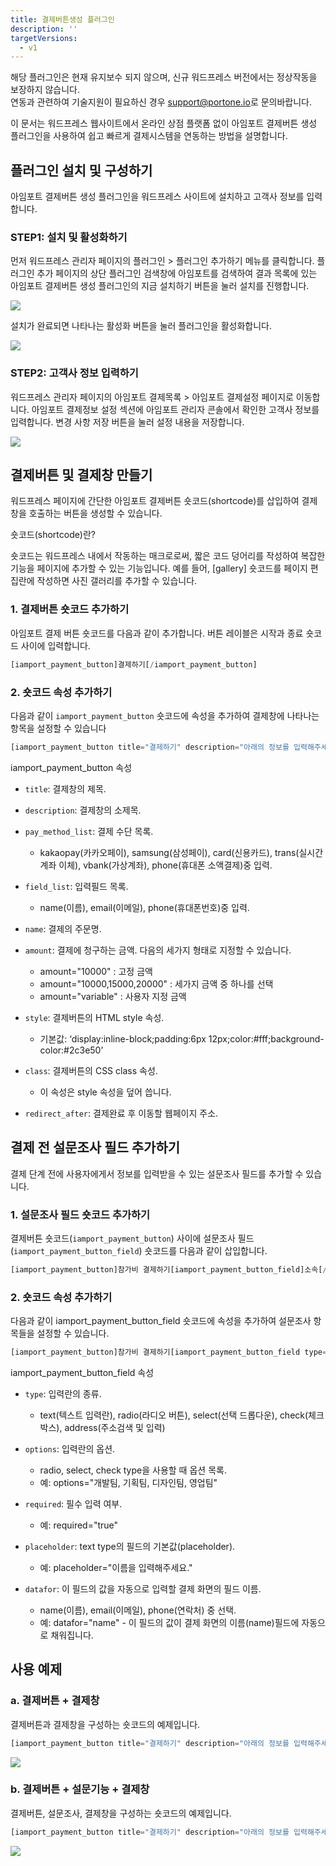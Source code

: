 ```yaml
---
title: 결제버튼생성 플러그인
description: ''
targetVersions:
  - v1
---
```


<div class="hint" data-style="warning">

해당 플러그인은 현재 유지보수 되지 않으며, 신규 워드프레스 버전에서는 정상작동을 보장하지 않습니다.\
연동과 관련하여 기술지원이 필요하신 경우 <support@portone.io>로 문의바랍니다.

</div>

이 문서는 워드프레스 웹사이트에서 온라인 상점 플랫폼 없이 아임포트 결제버튼 생성 플러그인을 사용하여
쉽고 빠르게 결제시스템을 연동하는 방법을 설명합니다.

## 플러그인 설치 및 구성하기

아임포트 결제버튼 생성 플러그인을 워드프레스 사이트에 설치하고 고객사 정보를 입력합니다.

### STEP1: 설치 및 활성화하기

먼저 워드프레스 관리자 페이지의 플러그인 > 플러그인 추가하기 메뉴를 클릭합니다. 플러그인 추가
페이지의 상단 플러그인 검색창에 아임포트를 검색하여 결과 목록에 있는 아임포트 결제버튼 생성
플러그인의 지금 설치하기 버튼을 눌러 설치를 진행합니다.

![](/gitbook-assets/ko/button-1.png)

설치가 완료되면 나타나는 활성화 버튼을 눌러 플러그인을 활성화합니다.

![](/gitbook-assets/ko/button-2.png)

### STEP2: 고객사 정보 입력하기

워드프레스 관리자 페이지의 아임포트 결제목록 > 아임포트 결제설정 페이지로 이동합니다. 아임포트
결제정보 설정 섹션에 아임포트 관리자 콘솔에서 확인한 고객사 정보를 입력합니다. 변경 사항 저장 버튼을
눌러 설정 내용을 저장합니다.

![](/gitbook-assets/ko/button-3.png)

## 결제버튼 및 결제창 만들기

워드프레스 페이지에 간단한 아임포트 결제버튼 숏코드(shortcode)를 삽입하여 결제창을 호출하는 버튼을 생성할 수 있습니다.

<div class="hint" data-style="info">

숏코드(shortcode)란?

숏코드는 워드프레스 내에서 작동하는 매크로로써, 짧은 코드 덩어리를 작성하여 복잡한 기능을 페이지에
추가할 수 있는 기능입니다. 예를 들어, \[gallery] 숏코드를 페이지 편집란에 작성하면 사진 갤러리를
추가할 수 있습니다.

</div>

### 1. 결제버튼 숏코드 추가하기

아임포트 결제 버튼 숏코드를 다음과 같이 추가합니다. 버튼 레이블은 시작과 종료 숏코드 사이에 입력합니다.

```php
[iamport_payment_button]결제하기[/iamport_payment_button]
```

### 2. 숏코드 속성 추가하기

다음과 같이 `iamport_payment_button` 숏코드에 속성을 추가하여 결제창에 나타나는 항목을 설정할 수 있습니다

```php
[iamport_payment_button title="결제하기" description="아래의 정보를 입력해주세요." name="에스페란토 서울 2018 세미나" amount="10000" pay_method_list="kakaopay,samsung,card, trans,vbank,phone" field_list="name,email,phone"]참가비 결제하기[/iamport_payment_button]
```

<div class="hint" data-style="info">

iamport\_payment\_button 속성

- `title`: 결제창의 제목.

- `description`: 결제창의 소제목.

- `pay_method_list`: 결제 수단 목록.
  - kakaopay(카카오페이), samsung(삼성페이), card(신용카드), trans(실시간 계좌 이체), vbank(가상계좌), phone(휴대폰 소액결제)중 입력.

- `field_list`: 입력필드 목록.
  - name(이름), email(이메일), phone(휴대폰번호)중 입력.

- `name`: 결제의 주문명.

- `amount`: 결제에 청구하는 금액. 다음의 세가지 형태로 지정할 수 있습니다.
  - amount="10000" : 고정 금액
  - amount="10000,15000,20000" : 세가지 금액 중 하나를 선택
  - amount="variable" : 사용자 지정 금액

- `style`: 결제버튼의 HTML style 속성.
  - 기본값: ‘display:inline-block;padding:6px 12px;color:#fff;background-color:#2c3e50’

- `class`: 결제버튼의 CSS class 속성.
  - 이 속성은 style 속성을 덮어 씁니다.

- `redirect_after`: 결제완료 후 이동할 웹페이지 주소.

</div>

## 결제 전 설문조사 필드 추가하기

결제 단계 전에 사용자에게서 정보를 입력받을 수 있는 설문조사 필드를 추가할 수 있습니다.

### 1. 설문조사 필드 숏코드 추가하기

결제버튼 숏코드(`iamport_payment_button`) 사이에 설문조사 필드(`iamport_payment_button_field`) 숏코드를 다음과 같이 삽입합니다.

```php
[iamport_payment_button]참가비 결제하기[iamport_payment_button_field]소속[/iamport_payment_button_field][iamport_payment_button_field]에스페란토 수준[/iamport_payment_button_field][iamport_payment_button_field]뒷풀이 참석 여부[/iamport_payment_button_field][iamport_payment_button_field]행사를 알게 된 경로[/iamport_payment_button_field][/iamport_payment_button]
```

### 2. 숏코드 속성 추가하기

다음과 같이 iamport\_payment\_button\_field 숏코드에 속성을 추가하여 설문조사 항목들을 설정할 수 있습니다.

```php
[iamport_payment_button]참가비 결제하기[iamport_payment_button_field type="text"]소속[/iamport_payment_button_field][iamport_payment_button_field type="radio" options="상, 중, 하"]에스페란토 수준[/iamport_payment_button_field][iamport_payment_button_field type="select" options="참석, 불참"]뒷풀이 참석 여부[/iamport_payment_button_field][iamport_payment_button_field type="check" options="지인의 소개,페이스북,홈페이지"]행사를 알게된 경로[/iamport_payment_button_field][/iamport_payment_button]
```

<div class="hint" data-style="info">

iamport\_payment\_button\_field 속성

- `type`: 입력란의 종류.
  - text(텍스트 입력란), radio(라디오 버튼), select(선택 드롭다운), check(체크박스), address(주소검색 및 입력)

- `options`: 입력란의 옵션.
  - radio, select, check type을 사용할 때 옵션 목록.
  - 예: options="개발팀, 기획팀, 디자인팀, 영업팀"

- `required`: 필수 입력 여부.
  - 예: required="true"

- `placeholder`: text type의 필드의 기본값(placeholder).
  - 예: placeholder="이름을 입력해주세요."

- `datafor`: 이 필드의 값을 자동으로 입력할 결제 화면의 필드 이름.
  - name(이름), email(이메일), phone(연락처) 중 선택.
  - 예: datafor="name" - 이 필드의 값이 결제 화면의 이름(name)필드에 자동으로 채워집니다.

</div>

## 사용 예제

### a. 결제버튼 + 결제창

결제버튼과 결제창을 구성하는 숏코드의 예제입니다.

```php
[iamport_payment_button title="결제하기" description="아래의 정보를 입력해주세요." name="에스페란토 서울 2018 세미나" amount="10000" pay_method_list="kakaopay,samsung,card,trans,vbank,phone" field_list="name,email,phone"]참가비 결제하기[/iamport_payment_button]
```

![](/gitbook-assets/ko/button-4.png)

### b. 결제버튼 + 설문기능 + 결제창

결제버튼, 설문조사, 결제창을 구성하는 숏코드의 예제입니다.

```php
[iamport_payment_button title="결제하기" description="아래의 정보를 입력해주세요." name="에스페란토 서울 2018 세미나" amount="10000" pay_method_list="kakaopay,samsung,card,trans,vbank,phone" field_list="name,email,phone"]참가비 결제하기[iamport_payment_button_field type="text"]소속[/iamport_payment_button_field][iamport_payment_button_field type="radio" options="상, 중, 하"]에스페란토 수준[/iamport_payment_button_field][iamport_payment_button_field type="select" options="참석, 불참"]뒷풀이 참석 여부[/iamport_payment_button_field][iamport_payment_button_field type="check" options="지인의 소개,페이스북,홈페이지"]행사를 알게된 경로[/iamport_payment_button_field][/iamport_payment_button]
```

![](/gitbook-assets/ko/button-5.png)
